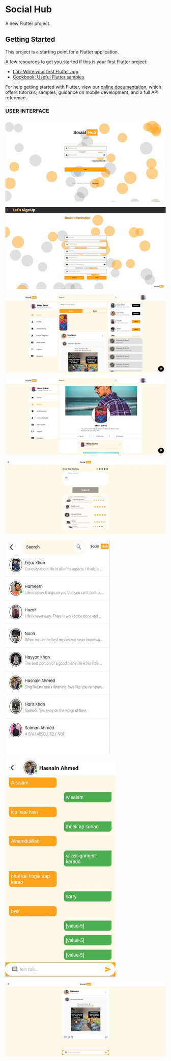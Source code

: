 # Social Hub

A new Flutter project.

## Getting Started

This project is a starting point for a Flutter application.

A few resources to get you started if this is your first Flutter project:

- [Lab: Write your first Flutter app](https://flutter.dev/docs/get-started/codelab)
- [Cookbook: Useful Flutter samples](https://flutter.dev/docs/cookbook)

For help getting started with Flutter, view our
[online documentation](https://flutter.dev/docs), which offers tutorials,
samples, guidance on mobile development, and a full API reference.

### USER INTERFACE 

![](images/Aspose.Words.ecde73b7-a533-4563-8133-7eb09f81826d.012.jpeg)

![](images/Aspose.Words.ecde73b7-a533-4563-8133-7eb09f81826d.013.jpeg)

![](images/Aspose.Words.ecde73b7-a533-4563-8133-7eb09f81826d.014.jpeg)

![](images/Aspose.Words.ecde73b7-a533-4563-8133-7eb09f81826d.015.jpeg)

![](images/Aspose.Words.ecde73b7-a533-4563-8133-7eb09f81826d.016.jpeg)

![](images/Aspose.Words.ecde73b7-a533-4563-8133-7eb09f81826d.017.jpeg) 

![](images/Aspose.Words.ecde73b7-a533-4563-8133-7eb09f81826d.018.jpeg)

![](images/Aspose.Words.ecde73b7-a533-4563-8133-7eb09f81826d.019.jpeg)
